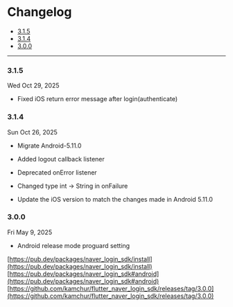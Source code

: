 # Changelog
- [3.1.5](#3.1.5)
- [3.1.4](#3.1.4)
- [3.0.0](#3.0.0)

<hr/>

### 3.1.5
Wed Oct 29, 2025
* Fixed iOS return error message after login(authenticate)


### 3.1.4
Sun Oct 26, 2025
* Migrate Android-5.11.0
* Added logout callback listener
* Deprecated onError listener
* Changed type int -> String in onFailure

* Update the iOS version to match the changes made in Android 5.11.0


### 3.0.0
Fri May 9, 2025
- Android release mode proguard setting

[https://pub.dev/packages/naver_login_sdk/install](https://pub.dev/packages/naver_login_sdk/install)<br/>
[https://pub.dev/packages/naver_login_sdk#android](https://pub.dev/packages/naver_login_sdk#android)<br/>
[https://github.com/kamchur/flutter_naver_login_sdk/releases/tag/3.0.0](https://github.com/kamchur/flutter_naver_login_sdk/releases/tag/3.0.0)
